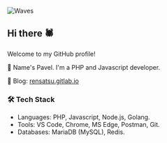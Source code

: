 ![Waves](https://github.com/rensatsu/rensatsu/blob/master/waves.svg)

## Hi there 🕷

Welcome to my GitHub profile!

🔸 Name's Pavel. I'm a PHP and Javascript developer.

🔸 Blog: [rensatsu.gitlab.io](https://rensatsu.gitlab.io)

### 🛠 Tech Stack
* Languages: PHP, Javascript, Node.js, Golang.
* Tools: VS Code, Chrome, MS Edge, Postman, Git.
* Databases: MariaDB (MySQL), Redis.

<!--
Some badges:
[![forthebadge](https://forthebadge.com/images/badges/designed-in-ms-paint.svg)](https://forthebadge.com)

-->
